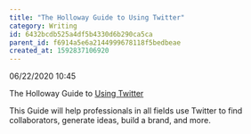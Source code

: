 ```yaml
---
title: "The Holloway Guide to Using Twitter"
category: Writing
id: 6432bcdb525a4df5b4330d6b290ca5ca
parent_id: f6914a5e6a2144999678118f5bedbeae
created_at: 1592837106920
---
```


06/22/2020 10:45

The Holloway Guide to
[Using Twitter](https://www.holloway.com/g/using-twitter)

This Guide will help professionals in all fields use Twitter to find collaborators, generate ideas, build a brand, and more.
                